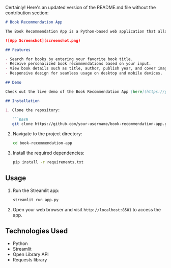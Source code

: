 Certainly! Here's an updated version of the README.md file without the contribution section:

```markdown
# Book Recommendation App

The Book Recommendation App is a Python-based web application that allows users to search for books and get personalized recommendations based on their favorite book. It utilizes the Open Library API and is built with the Streamlit framework.

![App Screenshot](screenshot.png)

## Features

- Search for books by entering your favorite book title.
- Receive personalized book recommendations based on your input.
- View book details such as title, author, publish year, and cover image.
- Responsive design for seamless usage on desktop and mobile devices.

## Demo

Check out the live demo of the Book Recommendation App [here](https://your-app-url.com).

## Installation

1. Clone the repository:

   ```bash
   git clone https://github.com/your-username/book-recommendation-app.git
   ```

2. Navigate to the project directory:

   ```bash
   cd book-recommendation-app
   ```

3. Install the required dependencies:

   ```bash
   pip install -r requirements.txt
   ```

## Usage

1. Run the Streamlit app:

   ```bash
   streamlit run app.py
   ```

2. Open your web browser and visit `http://localhost:8501` to access the app.

## Technologies Used

- Python
- Streamlit
- Open Library API
- Requests library
